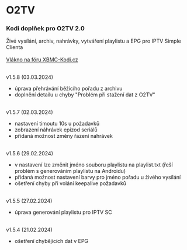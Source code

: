 <h1>O2TV</h1>
<p>
<h3>Kodi doplňek pro O2TV 2.0</h3>
<p>
Živé vysílání, archiv, nahrávky, vytváření playlistu a EPG pro IPTV Simple Clienta<br><br>
<a href="https://www.xbmc-kodi.cz/prispevek-o2tv">Vlákno na fóru XBMC-Kodi.cz</a><br><br>

v1.5.8 (03.03.2024)<br>
- úprava přehrávání běžícího pořadu z archivu<br>
- doplnění detailu u chyby "Problém při stažení dat z O2TV"<br><br>

v1.5.7 (02.03.2024)<br>
- nastavení timoutu 10s u požadavků<br>
- zobrazení náhrávek epizod seriálů<br>
- přidaná možnost změny řazení nahrávek<br><br>

v1.5.6 (29.02.2024)<br>
- v nastavení lze změnit jméno souboru playlistu na playlist.txt (řeší problém s generováním playlistu na Androidu)<br>
- přidaná možnost nastavení barvy pro jméno pořadu u živého vysílání<br>
- ošetření chyby při volání keepalive požadavků<br><br>

v1.5.5 (27.02.2024)<br>
- úprava generování playlistu pro IPTV SC<br><br>

v1.5.4 (21.02.2024)<br>
- ošetření chybějících dat v EPG<br><br>
</p>
